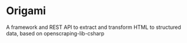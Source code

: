 # Origami
A framework and REST API to extract and transform HTML to structured data, based on openscraping-lib-csharp
